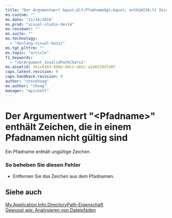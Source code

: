 ```yaml
---
title: "Der Argumentwert &quot;&lt;Pfadname&gt;&quot; enth&#228;lt Zeichen, die in einem Pfadnamen nicht g&#252;ltig sind | Microsoft Docs"
ms.custom: ""
ms.date: "11/16/2016"
ms.prod: "visual-studio-dev14"
ms.reviewer: ""
ms.suite: ""
ms.technology: 
  - "devlang-visual-basic"
ms.tgt_pltfrm: ""
ms.topic: "article"
f1_keywords: 
  - "vbrArgument_InvalidPathChars1"
ms.assetid: 3e1c61b3-888e-4dc3-a02c-a2e023dd7a07
caps.latest.revision: 9
caps.handback.revision: 9
author: "stevehoag"
ms.author: "shoag"
manager: "wpickett"
---
```

# Der Argumentwert &quot;&lt;Pfadname&gt;&quot; enth&#228;lt Zeichen, die in einem Pfadnamen nicht g&#252;ltig sind
Ein Pfadname enthält ungültige Zeichen.  
  
### So beheben Sie diesen Fehler  
  
-   Entfernen Sie das Zeichen aus dem Pfadnamen.  
  
## Siehe auch  
 [My.Application.Info.DirectoryPath\-Eigenschaft](http://msdn.microsoft.com/de-de/660586b9-638e-42a7-ae21-5eee34a3fccf)   
 [Gewusst wie: Analysieren von Dateipfaden](../../visual-basic/developing-apps/programming/drives-directories-files/how-to-parse-file-paths.md)